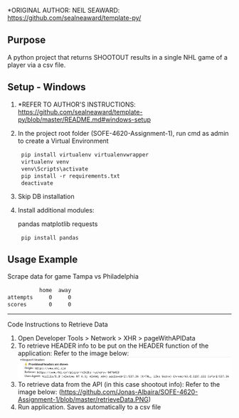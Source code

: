 *ORIGINAL AUTHOR: NEIL SEAWARD: https://github.com/sealneaward/template-py/

Purpose
-------
A python project that returns SHOOTOUT results in a single NHL game of a player via a csv file.

Setup - Windows
---------------
1) *REFER TO AUTHOR'S INSTRUCTIONS:
    https://github.com/sealneaward/template-py/blob/master/README.md#windows-setup

2) In the project root folder (SOFE-4620-Assignment-1), run cmd as admin to create a Virtual Environment

        pip install virtualenv virtualenvwrapper
        virtualenv venv
        venv\Scripts\activate
        pip install -r requirements.txt
        deactivate
    
3)  Skip DB installation

4) Install additional modules:

    pandas
    matplotlib
    requests
    
        pip install pandas


Usage Example
-------------
Scrape data for game Tampa vs Philadelphia

              home  away
    attempts     0     0
    scores       0     0
    
----------------------------------------------------------------------------------------------
Code Instructions to Retrieve Data

1) Open Developer Tools > Network > XHR > pageWithAPIData
2) To retrieve HEADER info to be put on the HEADER function of the application:
    Refer to the image below:
    ![alt text](https://github.com/Jonas-Albaira/SOFE-4620-Assignment-1/blob/master/requestHeader.PNG)
3) To retrieve data from the API (in this case shootout info):
    Refer to the image below:
    (https://github.com/Jonas-Albaira/SOFE-4620-Assignment-1/blob/master/retrieveData.PNG)
4) Run application. Saves automatically to a csv file
    
    

